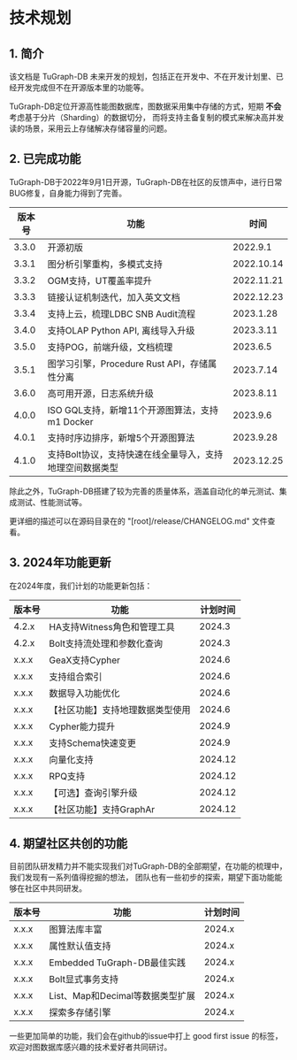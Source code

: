 # 技术规划

## 1. 简介

该文档是 TuGraph-DB 未来开发的规划，包括正在开发中、不在开发计划里、已经开发完成但不在开源版本里的功能等。

TuGraph-DB定位开源高性能图数据库，图数据采用集中存储的方式，短期 **不会** 考虑基于分片（Sharding）的数据切分，
而将支持主备复制的模式来解决高并发读的场景，采用云上存储解决存储容量的问题。

## 2. 已完成功能

TuGraph-DB于2022年9月1日开源，TuGraph-DB在社区的反馈声中，进行日常BUG修复，自身能力得到了完善。

| 版本号   | 功能                               | 时间         |
|-------|----------------------------------|------------|
| 3.3.0 | 开源初版                             | 2022.9.1   |
| 3.3.1 | 图分析引擎重构，多模式支持                    | 2022.10.14 |
| 3.3.2 | OGM支持，UT覆盖率提升                    | 2022.11.21 |
| 3.3.3 | 链接认证机制迭代，加入英文文档                  | 2022.12.23 |
| 3.3.4 | 支持上云，梳理LDBC SNB Audit流程          | 2023.1.28  |
| 3.4.0 | 支持OLAP Python API, 离线导入升级        | 2023.3.11  |
| 3.5.0 | 支持POG，前端升级，文档梳理                  | 2023.6.5   |
| 3.5.1 | 图学习引擎，Procedure Rust API，存储属性分离  | 2023.7.14  |
| 3.6.0 | 高可用开源，日志系统升级                     | 2023.8.11  |
| 4.0.0 | ISO GQL支持，新增11个开源图算法，支持m1 Docker | 2023.9.6   |
| 4.0.1 | 支持时序边排序，新增5个开源图算法                | 2023.9.28  |
| 4.1.0 | 支持Bolt协议，支持快速在线全量导入，支持地理空间数据类型   | 2023.12.25 |

除此之外，TuGraph-DB搭建了较为完善的质量体系，涵盖自动化的单元测试、集成测试、性能测试等。

更详细的描述可以在源码目录在的 "[root]/release/CHANGELOG.md" 文件查看。

## 3. 2024年功能更新

在2024年度，我们计划的功能更新包括：

| 版本号   | 功能                 | 计划时间    |
|-------|--------------------|---------|
| 4.2.x | HA支持Witness角色和管理工具 | 2024.3  |
| 4.2.x | Bolt支持流处理和参数化查询    | 2024.3  |
| x.x.x | GeaX支持Cypher       | 2024.6  |
| x.x.x | 支持组合索引             | 2024.6  |
| x.x.x | 数据导入功能优化           | 2024.6  |
| x.x.x | 【社区功能】支持地理数据类型使用   | 2024.6  |
| x.x.x | Cypher能力提升         | 2024.9  |
| x.x.x | 支持Schema快速变更       | 2024.9  |
| x.x.x | 向量化支持              | 2024.12 |
| x.x.x | RPQ支持              | 2024.12 |
| x.x.x | 【可选】查询引擎升级         | 2024.12 |
| x.x.x | 【社区功能】支持GraphAr    | 2024.12 |

## 4. 期望社区共创的功能

目前团队研发精力并不能实现我们对TuGraph-DB的全部期望，在功能的梳理中，我们发现有一系列值得挖掘的想法，
团队也有一些初步的探索，期望下面功能能够在社区中共同研发。

| 版本号   | 功能                      | 计划时间   |
|-------|-------------------------|--------|
| x.x.x | 图算法库丰富                  | 2024.x |
| x.x.x | 属性默认值支持                 | 2024.x |
| x.x.x | Embedded TuGraph-DB最佳实践 | 2024.x |
| x.x.x | Bolt显式事务支持              | 2024.x |
| x.x.x | List、Map和Decimal等数据类型扩展 | 2024.x |
| x.x.x | 探索多存储引擎                 | 2024.x |

一些更加简单的功能，我们会在github的issue中打上 good first issue 的标签，欢迎对图数据库感兴趣的技术爱好者共同研讨。